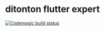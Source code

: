 # ditonton flutter expert

[![Codemagic build status](https://api.codemagic.io/apps/6291e18dffb945759fa30ea7/release-workflow/status_badge.svg)](https://codemagic.io/apps/6291e18dffb945759fa30ea7/release-workflow/latest_build)
